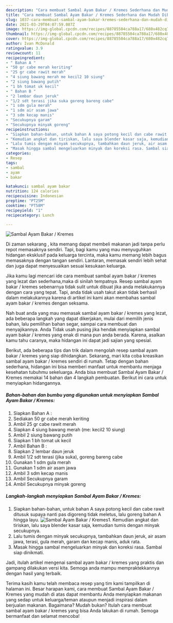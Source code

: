 ```yaml
---
description: "Cara membuat Sambal Ayam Bakar / Kremes Sederhana dan Mudah Dibuat"
title: "Cara membuat Sambal Ayam Bakar / Kremes Sederhana dan Mudah Dibuat"
slug: 1037-cara-membuat-sambal-ayam-bakar-kremes-sederhana-dan-mudah-dibuat
date: 2021-03-29T04:07:59.087Z
image: https://img-global.cpcdn.com/recipes/88785504ca788a17/680x482cq70/sambal-ayam-bakar-kremes-foto-resep-utama.jpg
thumbnail: https://img-global.cpcdn.com/recipes/88785504ca788a17/680x482cq70/sambal-ayam-bakar-kremes-foto-resep-utama.jpg
cover: https://img-global.cpcdn.com/recipes/88785504ca788a17/680x482cq70/sambal-ayam-bakar-kremes-foto-resep-utama.jpg
author: Ivan McDonald
ratingvalue: 3.9
reviewcount: 11
recipeingredient:
- " Bahan A "
- "50 gr cabe merah keriting"
- "25 gr cabe rawit merah"
- "4 siung bawang merah me kecil2 10 siung"
- "2 siung bawang putih"
- "1 bh tomat uk kecil"
- " Bahan B "
- "2 lembar daun jeruk"
- "1/2 sdt terasi jika suka goreng bareng cabe"
- "1 sdm gula merah"
- "1 sdm air asam jawa"
- "3 sdm kecap manis"
- "Secukupnya garam"
- "Secukupnya minyak goreng"
recipeinstructions:
- "Siapkan bahan-bahan, untuk bahan A saya potong kecil dan cabe rawit ditusuk supaya nanti pas digoreng tidak meletus, lalu goreng bahan A hingga layu."
- "Kemudian angkat dan tiriskan, lalu saya blender kasar saja, kemudian tumis dengan minyak secukupnya."
- "Lalu tumis dengan minyak secukupnya, tambahkan daun jeruk, air asam jawa, terasi, gula merah, garam dan kecap manis, aduk rata."
- "Masak hingga sambal mengeluarkan minyak dan koreksi rasa. Sambal siap dinikmati."
categories:
- Resep
tags:
- sambal
- ayam
- bakar

katakunci: sambal ayam bakar 
nutrition: 124 calories
recipecuisine: Indonesian
preptime: "PT25M"
cooktime: "PT58M"
recipeyield: "1"
recipecategory: Lunch

---
```



![Sambal Ayam Bakar / Kremes](https://img-global.cpcdn.com/recipes/88785504ca788a17/680x482cq70/sambal-ayam-bakar-kremes-foto-resep-utama.jpg)

Di zaman  sekarang , kita memang dapat membeli makanan jadi tanpa perlu repot memasaknya sendiri. Tapi, bagi kamu yang mau menyuguhkan hidangan eksklusif pada keluarga tercinta, maka kamu memang lebih bagus memasaknya dengan tangan sendiri. Lantaran, memasak sendiri lebih sehat dan juga dapat menyesuaikan sesuai kesukaan keluarga.

Jika kamu lagi mencari ide cara membuat sambal ayam bakar / kremes yang lezat dan sederhana,maka di sinilah tempatnya. Resep sambal ayam bakar / kremes  sebenarnya tidak sulit untuk dibuat jika anda melakukannya dengan cara yang tepat. Tapi, anda tidak usah takut akan tidak berhasil dalam melakukannya 
karena di artikel ini kami akan membahas sambal ayam bakar / kremes dengan seksama.  



Nah buat anda yang mau memasak sambal ayam bakar / kremes yang lezat, ada beberapa langkah yang dapat dikerjakan, mulai dari memilih jenis bahan, lalu pemilihan bahan segar, sampai cara membuat dan menyajikannya. Anda Tidak usah pusing jika hendak menyiapkan sambal ayam bakar / kremes yang enak di mana pun anda berada. Karena, asalkan kamu  tahu caranya, maka hidangan ini dapat jadi sajian yang spesial.

Berikut, ada beberapa tips dan trik dalam mengolah resep sambal ayam bakar / kremes yang siap dihidangkan. Sekarang, mari kita coba kreasikan sambal ayam bakar / kremes sendiri di rumah. Tetap dengan bahan sederhana, hidangan ini bisa memberi manfaat untuk membantu menjaga kesehatan tubuhmu sekeluarga. Anda bisa membuat Sambal Ayam Bakar / Kremes memakai 14 bahan dan 4 langkah pembuatan. Berikut ini cara untuk menyiapkan hidangannya.

<!--inarticleads1-->

##### Bahan-bahan dan bumbu yang digunakan untuk menyiapkan Sambal Ayam Bakar / Kremes:

1. Siapkan  Bahan A :
1. Sediakan 50 gr cabe merah keriting
1. Ambil 25 gr cabe rawit merah
1. Siapkan 4 siung bawang merah (me: kecil2 10 siung)
1. Ambil 2 siung bawang putih
1. Siapkan 1 bh tomat uk kecil
1. Ambil  Bahan B :
1. Siapkan 2 lembar daun jeruk
1. Ambil 1/2 sdt terasi (jika suka), goreng bareng cabe
1. Gunakan 1 sdm gula merah
1. Gunakan 1 sdm air asam jawa
1. Ambil 3 sdm kecap manis
1. Ambil Secukupnya garam
1. Ambil Secukupnya minyak goreng




<!--inarticleads2-->

##### Langkah-langkah menyiapkan Sambal Ayam Bakar / Kremes:

1. Siapkan bahan-bahan, untuk bahan A saya potong kecil dan cabe rawit ditusuk supaya nanti pas digoreng tidak meletus, lalu goreng bahan A hingga layu.
<img src="https://img-global.cpcdn.com/steps/31f9facc36fcd3af/160x128cq70/sambal-ayam-bakar-kremes-langkah-memasak-1-foto.jpg" alt="Sambal Ayam Bakar / Kremes">1. Kemudian angkat dan tiriskan, lalu saya blender kasar saja, kemudian tumis dengan minyak secukupnya.
1. Lalu tumis dengan minyak secukupnya, tambahkan daun jeruk, air asam jawa, terasi, gula merah, garam dan kecap manis, aduk rata.
1. Masak hingga sambal mengeluarkan minyak dan koreksi rasa. Sambal siap dinikmati.




Jadi, itulah artikel mengenai  sambal ayam bakar / kremes  yang praktis dan gampang dilakukan versi kita. Semoga anda mampu mempraktekkannya dengan hasil yang terbaik. 

Terima kasih kamu telah membaca resep yang tim kami tampilkan di halaman ini. Besar harapan kami, cara membuat  Sambal Ayam Bakar / Kremes yang mudah di atas dapat membantu Anda menyiapkan makanan yang sedap untuk keluarga/teman ataupun menjadi inspirasi dalam berjualan makanan. Bagaimana? Mudah bukan? Itulah cara membuat sambal ayam bakar / kremes yang bisa Anda lakukan di rumah. Semoga bermanfaat dan selamat mencoba!

